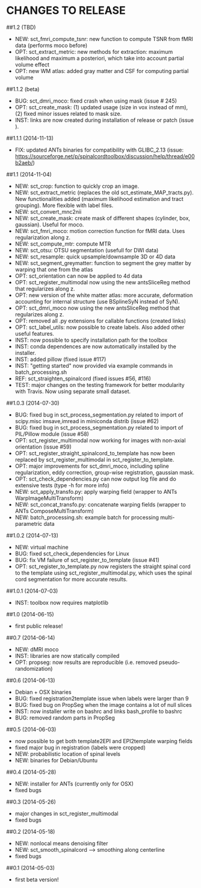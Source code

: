 
# CHANGES TO RELEASE

##1.2 (TBD)

- NEW: sct_fmri_compute_tsnr: new function to compute TSNR from fMRI data (performs moco before)
- OPT: sct_extract_metric: new methods for extraction: maximum likelihood and maximum a posteriori, which take into account partial volume effect
- OPT: new WM atlas: added gray matter and CSF for computing partial volume

##1.1.2 (beta)

- BUG: sct_dmri_moco: fixed crash when using mask (issue # 245)
- OPT: sct_create_mask: (1) updated usage (size in vox instead of mm), (2) fixed minor issues related to mask size.
- INST: links are now created during installation of release or patch (issue ).

##1.1.1 (2014-11-13)

- FIX: updated ANTs binaries for compatibility with GLIBC_2.13 (issue: https://sourceforge.net/p/spinalcordtoolbox/discussion/help/thread/e00b2aeb/)

##1.1 (2014-11-04)

- NEW: sct_crop: function to quickly crop an image.
- NEW: sct_extract_metric (replaces the old sct_estimate_MAP_tracts.py). New functionalities added (maximum likelihood estimation and tract grouping). More flexible with label files.
- NEW: sct_convert_mnc2nii
- NEW: sct_create_mask: create mask of different shapes (cylinder, box, gaussian). Useful for moco.
- NEW: sct_fmri_moco: motion correction function for fMRI data. Uses regularization along z.
- NEW: sct_compute_mtr: compute MTR
- NEW: sct_otsu: OTSU segmentation (usefull for DWI data)
- NEW: sct_resample: quick upsample/downsample 3D or 4D data
- NEW: sct_segment_greymatter: function to segment the grey matter by warping that one from the atlas
- OPT: sct_orientation can now be applied to 4d data
- OPT: sct_register_multimodal now using the new antsSliceReg method that regularizes along z.
- OPT: new version of the white matter atlas: more accurate, deformation accounting for internal structure (use BSplineSyN instead of SyN).
- OPT: sct_dmri_moco now using the new antsSliceReg method that regularizes along z.
- OPT: removed all .py extensions for callable functions (created links)
- OPT: sct_label_utils: now possible to create labels. Also added other useful features.
- INST: now possible to specify installation path for the toolbox
- INST: conda dependences are now automatically installed by the installer.
- INST: added pillow (fixed issue #117)
- INST: "getting started" now provided via example commands in batch_processing.sh
- REF: sct_straighten_spinalcord (fixed issues #56, #116)
- TEST: major changes on the testing framework for better modularity with Travis. Now using separate small dataset.

##1.0.3 (2014-07-30)

- BUG: fixed bug in sct_process_segmentation.py related to import of scipy.misc imsave,imread in miniconda distrib (issue #62)
- BUG: fixed bug in sct_process_segmentation.py related to import of PIL/Pillow module (issue #58)
- OPT: sct_register_multimodal now working for images with non-axial orientation (issue #59)
- OPT: sct_register_straight_spinalcord_to_template has now been replaced by sct_register_multimodal in sct_register_to_template.
- OPT: major improvements for sct_dmri_moco, including spline regularization, eddy correction, group-wise registration, gaussian mask.
- OPT: sct_check_dependencies.py can now output log file and do extensive tests (type -h for more info)
- NEW: sct_apply_transfo.py: apply warping field (wrapper to ANTs WarpImageMultiTransform)
- NEW: sct_concat_transfo.py: concatenate warping fields (wrapper to ANTs ComposeMultiTransform)
- NEW: batch_processing.sh: example batch for processing multi-parametric data

##1.0.2 (2014-07-13)

- NEW: virtual machine
- BUG: fixed sct_check_dependencies for Linux
- BUG: fix VM failure of sct_register_to_template (issue #41)
- OPT: sct_register_to_template.py now registers the straight spinal cord to the template using sct_register_multimodal.py, which uses the spinal cord segmentation for more accurate results.

##1.0.1 (2014-07-03)

- INST: toolbox now requires matplotlib

##1.0 (2014-06-15)

- first public release!

##0.7 (2014-06-14)

- NEW: dMRI moco
- INST: libraries are now statically compiled
- OPT: propseg: now results are reproducible (i.e. removed pseudo-randomization)

##0.6 (2014-06-13)

- Debian + OSX binaries
- BUG: fixed registration2template issue when labels were larger than 9
- BUG: fixed bug on PropSeg when the image contains a lot of null slices
- INST: now installer write on bashrc and links bash_profile to bashrc
- BUG: removed random parts in PropSeg

##0.5 (2014-06-03)

- now possible to get both template2EPI and EPI2template warping fields
- fixed major bug in registration (labels were cropped)
- NEW: probabilistic location of spinal levels
- NEW: binaries for Debian/Ubuntu

##0.4 (2014-05-28)

- NEW: installer for ANTs (currently only for OSX)
- fixed bugs

##0.3 (2014-05-26)

- major changes in sct_register_multimodal
- fixed bugs

##0.2 (2014-05-18)

- NEW: nonlocal means denoising filter
- NEW: sct_smooth_spinalcord --> smoothing along centerline
- fixed bugs

##0.1 (2014-05-03)

- first beta version!
